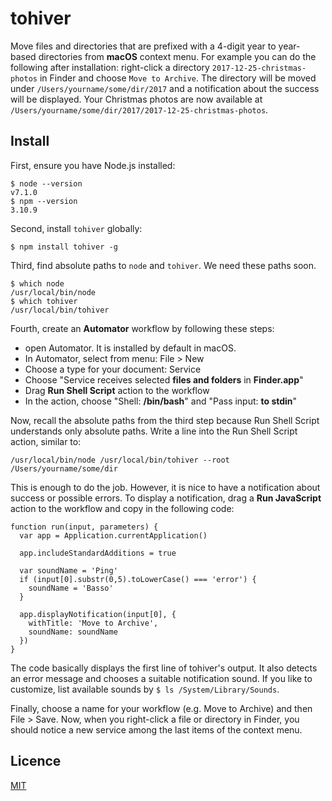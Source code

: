 # tohiver

Move files and directories that are prefixed with a 4-digit year to year-based directories from **macOS** context menu. For example you can do the following after installation: right-click a directory `2017-12-25-christmas-photos` in Finder and choose `Move to Archive`. The directory will be moved under `/Users/yourname/some/dir/2017` and a notification about the success will be displayed. Your Christmas photos are now available at `/Users/yourname/some/dir/2017/2017-12-25-christmas-photos`.


## Install

First, ensure you have Node.js installed:

    $ node --version
    v7.1.0
    $ npm --version
    3.10.9

Second, install `tohiver` globally:

    $ npm install tohiver -g

Third, find absolute paths to `node` and `tohiver`. We need these paths soon.

    $ which node
    /usr/local/bin/node
    $ which tohiver
    /usr/local/bin/tohiver

Fourth, create an **Automator** workflow by following these steps:

- open Automator. It is installed by default in macOS.
- In Automator, select from menu: File > New
- Choose a type for your document: Service
- Choose "Service receives selected **files and folders** in **Finder.app**"
- Drag **Run Shell Script** action to the workflow
- In the action, choose "Shell: **/bin/bash**" and "Pass input: **to stdin**"  

Now, recall the absolute paths from the third step because Run Shell Script understands only absolute paths. Write a line into the Run Shell Script action, similar to:

    /usr/local/bin/node /usr/local/bin/tohiver --root /Users/yourname/some/dir

This is enough to do the job. However, it is nice to have a notification about success or possible errors. To display a notification, drag a **Run JavaScript** action to the workflow and copy in the following code:

    function run(input, parameters) {
      var app = Application.currentApplication()

      app.includeStandardAdditions = true

      var soundName = 'Ping'
      if (input[0].substr(0,5).toLowerCase() === 'error') {
        soundName = 'Basso'
      }

      app.displayNotification(input[0], {
        withTitle: 'Move to Archive',
        soundName: soundName
      })
    }

The code basically displays the first line of tohiver's output. It also detects an error message and chooses a suitable notification sound. If you like to customize, list available sounds by `$ ls /System/Library/Sounds`.

Finally, choose a name for your workflow (e.g. Move to Archive) and then File > Save. Now, when you right-click a file or directory in Finder, you should notice a new service among the last items of the context menu.


## Licence

[MIT](LICENSE)
